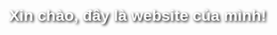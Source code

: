 <!DOCTYPE html>
<html lang="vi">
<head>
  <meta charset="UTF-8">
  <title>My Website</title>
  <style>
    body {
      margin: 0;
      padding: 0;
      font-family: Arial, sans-serif;
      color: white;

      /* Hình nền */
      background-image: url("https://i.postimg.cc/mhJpLmGV/wallpaper.jpg");
      background-size: cover;      /* phủ toàn màn hình */
      background-position: center; /* canh giữa */
      background-attachment: fixed; /* cố định khi cuộn */
    }

    h1 {
      text-align: center;
      margin-top: 20%;
      text-shadow: 2px 2px 5px black; /* để chữ nổi bật hơn */
    }
  </style>
</head>
<body>
  <h1>Xin chào, đây là website của mình!</h1>
</body>
</html>
